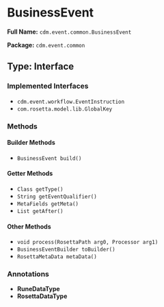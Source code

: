 # BusinessEvent

**Full Name:** `cdm.event.common.BusinessEvent`

**Package:** `cdm.event.common`

## Type: Interface

### Implemented Interfaces

- `cdm.event.workflow.EventInstruction`
- `com.rosetta.model.lib.GlobalKey`

### Methods

#### Builder Methods

- `BusinessEvent build()`

#### Getter Methods

- `Class getType()`
- `String getEventQualifier()`
- `MetaFields getMeta()`
- `List getAfter()`

#### Other Methods

- `void process(RosettaPath arg0, Processor arg1)`
- `BusinessEventBuilder toBuilder()`
- `RosettaMetaData metaData()`

### Annotations

- **RuneDataType**
- **RosettaDataType**


